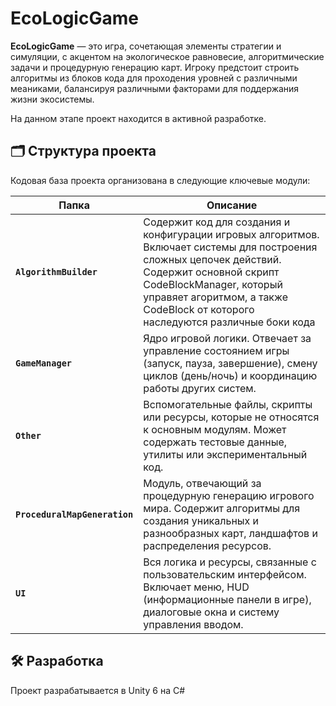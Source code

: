 # EcoLogicGame

**EcoLogicGame** — это игра, сочетающая элементы стратегии и симуляции, с акцентом на экологическое равновесие, алгоритмические задачи и процедурную генерацию карт. Игроку предстоит строить алгоритмы из блоков кода для проходения уровней с различными меаниками, балансируя различными факторами для поддержания жизни экосистемы.

На данном этапе проект находится в активной разработке.

## 🗂️ Структура проекта

Кодовая база проекта организована в следующие ключевые модули:

| Папка | Описание |
|-------|-----------|
| **`AlgorithmBuilder`** | Содержит код для создания и конфигурации игровых алгоритмов. Включает системы для построения сложных цепочек действий. Содержит основной скрипт CodeBlockManager, который управяет агоритмом, а также CodeBlock от которого наследуются различные боки кода |
| **`GameManager`** | Ядро игровой логики. Отвечает за управление состоянием игры (запуск, пауза, завершение), смену циклов (день/ночь) и координацию работы других систем. |
| **`Other`** | Вспомогательные файлы, скрипты или ресурсы, которые не относятся к основным модулям. Может содержать тестовые данные, утилиты или экспериментальный код. |
| **`ProceduralMapGeneration`** | Модуль, отвечающий за процедурную генерацию игрового мира. Содержит алгоритмы для создания уникальных и разнообразных карт, ландшафтов и распределения ресурсов. |
| **`UI`** | Вся логика и ресурсы, связанные с пользовательским интерфейсом. Включает меню, HUD (информационные панели в игре), диалоговые окна и систему управления вводом. |

## 🛠️ Разработка

Проект разрабатывается в Unity 6 на C#
